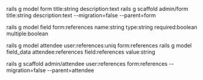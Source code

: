 rails g model form title:string description:text
rails g scaffold admin/form title:string description:text --migration=false --parent=form

rails g model field form:references name:string type:string required:boolean multiple:boolean

rails g model attendee user:references:uniq form:references
rails g model field_data attendee:references field:references value:string

rails g scaffold admin/attendee user:references form:references --migration=false --parent=attendee
